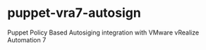 # puppet-vra7-autosign
Puppet Policy Based Autosiging integration with VMware vRealize Automation 7

